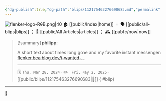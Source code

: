 ```yaml
---
{"dg-publish":true,"dg-path":"blips/112175463276690683.md","permalink":"/blips/112175463276690683/","title":"philipp on mastodon @ 2024-03-28"}
---
```



<div class="transclusion internal-embed is-loaded"><div class="markdown-embed">




![flenker-logo-RGB.png|40](/img/user/attachments/flenker-logo-RGB.png)
🏠 [[public/Index\|home]]  ⋮ 🗣️ [[public/all-blips\|blips]] ⋮  📝 [[public/All Articles\|articles]]  ⋮ 🕰️ [[public/now\|now]]


</div></div>


> [!summary] **philipp**:
>
> A short text about times long gone and my favorite instant messenger: [flenker.bearblog.dev/i-wanted-…](https:/philippflenker.com/i-wanted-to-tell-you-about-my-favourite-instant-messenger/)
> - - -
>
> 🗓️ <code>Thu, Mar 28, 2024</code>  · ✏️ <code> Fri, May 2, 2025</code>  · [[public/blips/112175463276690683\|🔗]]
{ #blip}


- - -

 👾
